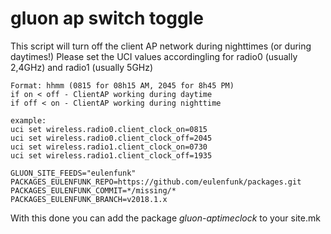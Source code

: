 gluon ap switch toggle
======================

This script will turn off the client AP network during nighttimes (or during daytimes!)
Please set the UCI values accordingling for radio0 (usually 2,4GHz) and radio1 (usually 5GHz)

```
Format: hhmm (0815 for 08h15 AM, 2045 for 8h45 PM)
if on < off - ClientAP working during daytime
if off < on - ClientAP working during nighttime

example: 
uci set wireless.radio0.client_clock_on=0815
uci set wireless.radio0.client_clock_off=2045
uci set wireless.radio1.client_clock_on=0730
uci set wireless.radio1.client_clock_off=1935

GLUON_SITE_FEEDS="eulenfunk"
PACKAGES_EULENFUNK_REPO=https://github.com/eulenfunk/packages.git
PACKAGES_EULENFUNK_COMMIT=*/missing/*
PACKAGES_EULENFUNK_BRANCH=v2018.1.x
```

With this done you can add the package *gluon-aptimeclock* to your site.mk
